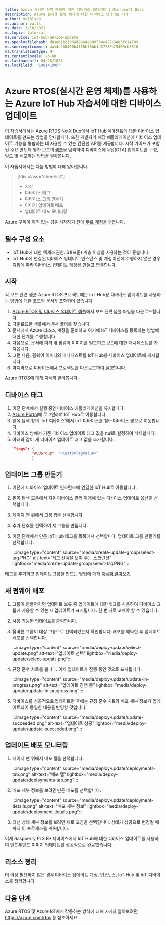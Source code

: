 ```yaml
---
title: Azure 실시간 운영 체제에 대한 디바이스 업데이트 | Microsoft Docs
description: Azure 실시간 운영 체제에 대한 디바이스 업데이트 시작
author: ValOlson
ms.author: valls
ms.date: 3/18/2021
ms.topic: tutorial
ms.service: iot-hub-device-update
ms.openlocfilehash: d03ed1b23966d92a4e289534c427b84e5fc14789
ms.sourcegitcommit: 4a54c268400b4158b78bb1d37235b79409cb5816
ms.translationtype: HT
ms.contentlocale: ko-KR
ms.lasthandoff: 04/28/2021
ms.locfileid: "108141905"
---
```

# <a name="device-update-for-azure-iot-hub-tutorial-using-azure-real-time-operating-system-rtos"></a>Azure RTOS(실시간 운영 체제)를 사용하는 Azure IoT Hub 자습서에 대한 디바이스 업데이트

이 자습서에서는 Azure RTOS NetX Duo에서 IoT Hub 에이전트에 대한 디바이스 업데이트를 만드는 방법을 안내합니다. 또한 개발자가 해당 애플리케이션에 디바이스 업데이트 기능을 통합하는 데 사용할 수 있는 간단한 API를 제공합니다. 시작 가이드가 포함된 주요 반도체 평가 보드의 [샘플](https://github.com/azure-rtos/samples/tree/PublicPreview/ADU)을 탐색하여 디바이스에 무선(OTA) 업데이트를 구성, 빌드 및 배포하는 방법을 알아봅니다.

이 자습서에서는 다음 방법에 대해 알아봅니다.
> [!div class="checklist"]
> * 시작
> * 디바이스 태그
> * 디바이스 그룹 만들기
> * 이미지 업데이트 배포
> * 업데이트 배포 모니터링

Azure 구독이 아직 없는 경우 시작하기 전에 [무료 계정](https://azure.microsoft.com/free/?WT.mc_id=A261C142F)을 만듭니다.

## <a name="prerequisites"></a>필수 구성 요소
* IoT Hub에 대한 액세스 권한. S1(표준) 계층 이상을 사용하는 것이 좋습니다.
* IoT Hub에 연결된 디바이스 업데이트 인스턴스 및 계정 이전에 수행하지 않은 경우 지침에 따라 디바이스 업데이트 계정을 [만들고 연결](create-device-update-account.md)합니다.

## <a name="get-started"></a>시작

각 보드 관련 샘플 Azure RTOS 프로젝트에는 IoT Hub용 디바이스 업데이트를 사용하는 방법에 대한 코드와 문서가 포함되어 있습니다. 
1. [Azure RTOS 및 디바이스 업데이트 샘플](https://github.com/azure-rtos/samples/tree/PublicPreview/ADU)에서 보드 관련 샘플 파일을 다운로드합니다.
2. 다운로드한 샘플에서 문서 폴더를 찾습니다.
3. 문서에서 Azure 리소스, 계정을 준비하고 여기에 IoT 디바이스를 등록하는 방법에 대한 단계를 수행합니다.
5. 다음으로, 문서에 따라 새 펌웨어 이미지를 빌드하고 보드에 대한 매니페스트를 가져옵니다.
6. 그런 다음, 펨웨어 이미지와 매니페스트를 IoT Hub용 디바이스 업데이트에 게시합니다.
7. 마지막으로 디바이스에서 프로젝트를 다운로드하여 실행합니다.

[Azure RTOS](/azure/rtos/)에 대해 자세히 알아봅니다.  

## <a name="tag-your-device"></a>디바이스 태그

1. 이전 단계에서 실행 중인 디바이스 애플리케이션을 유지합니다.
2. [Azure Portal](https://portal.azure.com)에 로그인하여 IoT Hub로 이동합니다.
3. 왼쪽 탐색 창의 'IoT 디바이스'에서 IoT 디바이스를 찾아 디바이스 쌍으로 이동합니다.
4. 디바이스 쌍에서 기존 디바이스 업데이트 태그 값을 null로 설정하여 삭제합니다.
5. 아래와 같이 새 디바이스 업데이트 태그 값을 추가합니다.

```JSON
    "tags": {
            "ADUGroup": "<CustomTagValue>"
            }
```

## <a name="create-update-group"></a>업데이트 그룹 만들기

1. 이전에 디바이스 업데이트 인스턴스에 연결한 IoT Hub로 이동합니다.
2. 왼쪽 탐색 모음에서 자동 디바이스 관리 아래에 있는 디바이스 업데이트 옵션을 선택합니다.
3. 페이지 맨 위에서 그룹 탭을 선택합니다. 
4. 추가 단추를 선택하여 새 그룹을 만듭니다.
5. 이전 단계에서 만든 IoT Hub 태그를 목록에서 선택합니다. 업데이트 그룹 만들기를 선택합니다.

   :::image type="content" source="media/create-update-group/select-tag.PNG" alt-text="태그 선택을 보여 주는 스크린샷" lightbox="media/create-update-group/select-tag.PNG":::

태그를 추가하고 업데이트 그룹을 만드는 방법에 대해 [자세히 알아보기](create-update-group.md)

## <a name="deploy-new-firmware"></a>새 펌웨어 배포

1. 그룹이 만들어지면 업데이트 보류 중 업데이트에 대한 링크를 사용하여 디바이스 그룹에 사용할 수 있는 새 업데이트가 표시됩니다. 한 번 새로 고쳐야 할 수 있습니다. 
2. 사용 가능한 업데이트를 클릭합니다.
3. 올바른 그룹이 대상 그룹으로 선택되었는지 확인합니다. 배포를 예약한 후 업데이트 배포를 선택합니다.

   :::image type="content" source="media/deploy-update/select-update.png" alt-text="업데이트 선택" lightbox="media/deploy-update/select-update.png":::

4. 규정 준수 차트를 봅니다. 이제 업데이트가 진행 중인 것으로 표시됩니다. 

   :::image type="content" source="media/deploy-update/update-in-progress.png" alt-text="업데이트 진행 중" lightbox="media/deploy-update/update-in-progress.png":::

5. 디바이스를 성공적으로 업데이트한 후에는 규정 준수 차트와 배포 세부 정보가 업데이트되어 동일한 내용을 반영할 것입니다. 

   :::image type="content" source="media/deploy-update/update-succeeded.png" alt-text="업데이트 성공" lightbox="media/deploy-update/update-succeeded.png":::

## <a name="monitor-an-update-deployment"></a>업데이트 배포 모니터링

1. 페이지 맨 위에서 배포 탭을 선택합니다.

   :::image type="content" source="media/deploy-update/deployments-tab.png" alt-text="배포 탭" lightbox="media/deploy-update/deployments-tab.png":::

2. 배포 세부 정보를 보려면 만든 배포를 선택합니다.

   :::image type="content" source="media/deploy-update/deployment-details.png" alt-text="배포 세부 정보" lightbox="media/deploy-update/deployment-details.png":::

3. 최신 상태 세부 정보를 보려면 새로 고침을 선택합니다. 상태가 성공으로 변경될 때까지 이 프로세스를 계속합니다.

이제 Raspberry Pi 3 B+ 디바이스에서 IoT Hub에 대한 디바이스 업데이트를 사용하여 엔드투엔드 이미지 업데이트를 성공적으로 완료했습니다. 

## <a name="cleanup-resources"></a>리소스 정리

더 이상 필요하지 않은 경우 디바이스 업데이트 계정, 인스턴스, IoT Hub 및 IoT 디바이스를 정리합니다. 

## <a name="next-steps"></a>다음 단계

Azure RTOS 및 Azure IoT에서 작동하는 방식에 대해 자세히 알아보려면 https://azure.com/rtos 를 참조하세요.